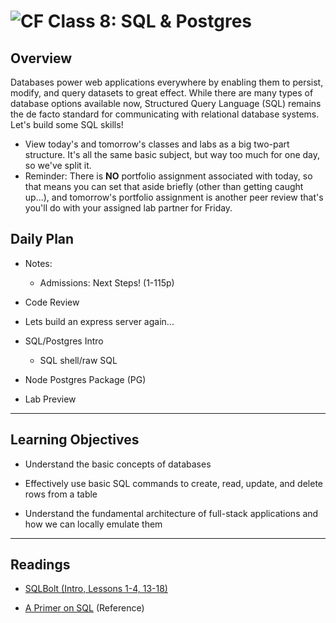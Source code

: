 ![CF](https://i.imgur.com/7v5ASc8.png)  Class 8: SQL & Postgres
=======
## Overview
<!-- Provide a general overview of the daily concepts and processes that will be covered in lectures and labs -->

Databases power web applications everywhere by enabling them to persist, modify, and query datasets to great effect. While there are many types of database options available now, Structured Query Language (SQL) remains the de facto standard for communicating with relational database systems. Let's build some SQL skills!

- View today's and tomorrow's classes and labs as a big two-part structure. It's all the same basic subject, but way too much for one day, so we've split it.
- Reminder: There is **NO** portfolio assignment associated with today, so that means you can set that aside briefly (other than getting caught up...), and tomorrow's portfolio assignment is another peer review that's you'll do with your assigned lab partner for Friday.

## Daily Plan

- Notes:
  - Admissions: Next Steps! (1-115p)

- Code Review
- Lets build an express server again...
- SQL/Postgres Intro
  - SQL shell/raw SQL
- Node Postgres Package (PG)
- Lab Preview


---

## Learning Objectives
<!--
ABCD:
  Audience: Program participants
  Behavior: Expected learning/behavior changes/results
  Condition:
    Circumstances that lead to change/result
    When change/result are expected to occur
  Degree: How much change occurs (%) for how many participants (#)
-->

* Understand the basic concepts of databases

* Effectively use basic SQL commands to create, read, update, and delete rows from a table

* Understand the fundamental architecture of full-stack applications and how we can locally emulate them

---

## Readings
<!-- List of readings required for this content; readings being completed by the start of this lecture -->

* [SQLBolt (Intro, Lessons 1-4, 13-18)](http://sqlbolt.com/)

* [A Primer on SQL](https://leanpub.com/aprimeronsql/read) (Reference)
